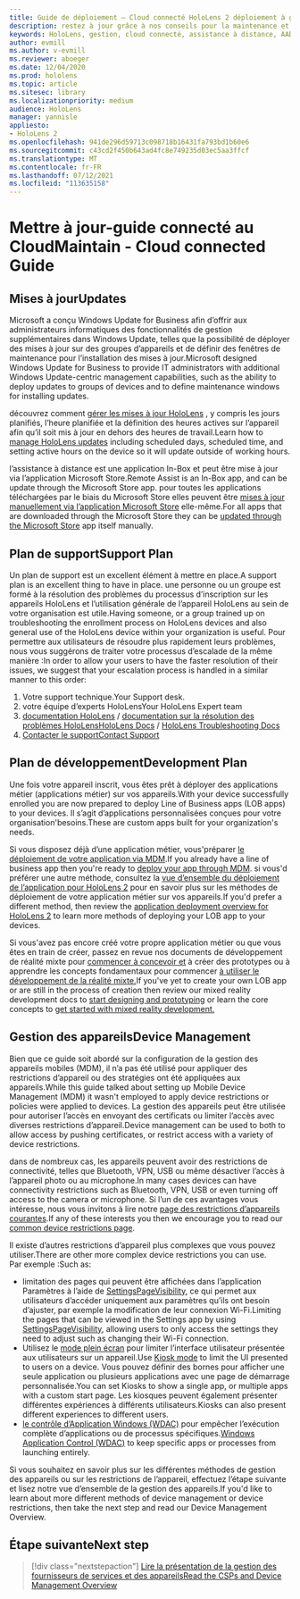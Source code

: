 ```yaml
---
title: Guide de déploiement – Cloud connecté HoloLens 2 déploiement à grande échelle avec l’assistance à distance-maintenance
description: restez à jour grâce à nos conseils pour la maintenance et la prise en charge des appareils HoloLens sur un réseau connecté au Cloud.
keywords: HoloLens, gestion, cloud connecté, assistance à distance, AAD, Azure AD, MDM, gestion des appareils mobiles
author: evmill
ms.author: v-evmill
ms.reviewer: aboeger
ms.date: 12/04/2020
ms.prod: hololens
ms.topic: article
ms.sitesec: library
ms.localizationpriority: medium
audience: HoloLens
manager: yannisle
appliesto:
- HoloLens 2
ms.openlocfilehash: 941de296d59713c098718b16431fa793bd1b60e6
ms.sourcegitcommit: c43cd2f450b643ad4fc8e749235d03ec5aa3ffcf
ms.translationtype: MT
ms.contentlocale: fr-FR
ms.lasthandoff: 07/12/2021
ms.locfileid: "113635158"
---
```

# <a name="maintain---cloud-connected-guide"></a><span data-ttu-id="f5577-104">Mettre à jour-guide connecté au Cloud</span><span class="sxs-lookup"><span data-stu-id="f5577-104">Maintain - Cloud connected Guide</span></span>

## <a name="updates"></a><span data-ttu-id="f5577-105">Mises à jour</span><span class="sxs-lookup"><span data-stu-id="f5577-105">Updates</span></span>

<span data-ttu-id="f5577-106">Microsoft a conçu Windows Update for Business afin d’offrir aux administrateurs informatiques des fonctionnalités de gestion supplémentaires dans Windows Update, telles que la possibilité de déployer des mises à jour sur des groupes d’appareils et de définir des fenêtres de maintenance pour l’installation des mises à jour.</span><span class="sxs-lookup"><span data-stu-id="f5577-106">Microsoft designed Windows Update for Business to provide IT administrators with additional Windows Update-centric management capabilities, such as the ability to deploy updates to groups of devices and to define maintenance windows for installing updates.</span></span>

<span data-ttu-id="f5577-107">découvrez comment [gérer les mises à jour HoloLens](/hololens/hololens-updates) , y compris les jours planifiés, l’heure planifiée et la définition des heures actives sur l’appareil afin qu’il soit mis à jour en dehors des heures de travail.</span><span class="sxs-lookup"><span data-stu-id="f5577-107">Learn how to [manage HoloLens updates](/hololens/hololens-updates) including scheduled days, scheduled time, and setting active hours on the device so it will update outside of working hours.</span></span>

<span data-ttu-id="f5577-108">l’assistance à distance est une application In-Box et peut être mise à jour via l’application Microsoft Store.</span><span class="sxs-lookup"><span data-stu-id="f5577-108">Remote Assist is an In-Box app, and can be update through the Microsoft Store app.</span></span> <span data-ttu-id="f5577-109">pour toutes les applications téléchargées par le biais du Microsoft Store elles peuvent être [mises à jour manuellement via l’application Microsoft Store](/hololens/holographic-store-apps#update-apps) elle-même.</span><span class="sxs-lookup"><span data-stu-id="f5577-109">For all apps that are downloaded through the Microsoft Store they can be [updated through the Microsoft Store](/hololens/holographic-store-apps#update-apps) app itself manually.</span></span>

## <a name="support-plan"></a><span data-ttu-id="f5577-110">Plan de support</span><span class="sxs-lookup"><span data-stu-id="f5577-110">Support Plan</span></span>

<span data-ttu-id="f5577-111">Un plan de support est un excellent élément à mettre en place.</span><span class="sxs-lookup"><span data-stu-id="f5577-111">A support plan is an excellent thing to have in place.</span></span> <span data-ttu-id="f5577-112">une personne ou un groupe est formé à la résolution des problèmes du processus d’inscription sur les appareils HoloLens et l’utilisation générale de l’appareil HoloLens au sein de votre organisation est utile.</span><span class="sxs-lookup"><span data-stu-id="f5577-112">Having someone, or a group trained up on troubleshooting the enrollment process on HoloLens devices and also general use of the HoloLens device within your organization is useful.</span></span> <span data-ttu-id="f5577-113">Pour permettre aux utilisateurs de résoudre plus rapidement leurs problèmes, nous vous suggérons de traiter votre processus d’escalade de la même manière :</span><span class="sxs-lookup"><span data-stu-id="f5577-113">In order to allow your users to have the faster resolution of their issues, we suggest that your escalation process is handled in a similar manner to this order:</span></span>

1. <span data-ttu-id="f5577-114">Votre support technique.</span><span class="sxs-lookup"><span data-stu-id="f5577-114">Your Support desk.</span></span>
2. <span data-ttu-id="f5577-115">votre équipe d’experts HoloLens</span><span class="sxs-lookup"><span data-stu-id="f5577-115">Your HoloLens Expert team</span></span>
3. <span data-ttu-id="f5577-116">[documentation HoloLens](/hololens/)  /  [documentation sur la résolution des problèmes HoloLens](/hololens/hololens-troubleshooting)</span><span class="sxs-lookup"><span data-stu-id="f5577-116">[HoloLens Docs](/hololens/) / [HoloLens Troubleshooting Docs](/hololens/hololens-troubleshooting)</span></span>
4. [<span data-ttu-id="f5577-117">Contacter le support</span><span class="sxs-lookup"><span data-stu-id="f5577-117">Contact Support</span></span>](https://support.serviceshub.microsoft.com/supportforbusiness/create?sapId=e9391227-fa6d-927b-0fff-f96288631b8f)

## <a name="development-plan"></a><span data-ttu-id="f5577-118">Plan de développement</span><span class="sxs-lookup"><span data-stu-id="f5577-118">Development Plan</span></span>

<span data-ttu-id="f5577-119">Une fois votre appareil inscrit, vous êtes prêt à déployer des applications métier (applications métier) sur vos appareils.</span><span class="sxs-lookup"><span data-stu-id="f5577-119">With your device successfully enrolled you are now prepared to deploy Line of Business apps (LOB apps) to your devices.</span></span> <span data-ttu-id="f5577-120">Il s’agit d’applications personnalisées conçues pour votre organisation&#39;besoins.</span><span class="sxs-lookup"><span data-stu-id="f5577-120">These are custom apps built for your organization&#39;s needs.</span></span>

<span data-ttu-id="f5577-121">Si vous disposez déjà d’une application métier, vous&#39;préparer [le déploiement de votre application via MDM](/hololens/app-deploy-intune).</span><span class="sxs-lookup"><span data-stu-id="f5577-121">If you already have a line of business app then you&#39;re ready to [deploy your app through MDM](/hololens/app-deploy-intune).</span></span> <span data-ttu-id="f5577-122">si vous&#39;d préférer une autre méthode, consultez la [vue d’ensemble du déploiement de l’application pour HoloLens 2](/hololens/app-deploy-overview) pour en savoir plus sur les méthodes de déploiement de votre application métier sur vos appareils.</span><span class="sxs-lookup"><span data-stu-id="f5577-122">If you&#39;d prefer a different method, then review the [application deployment overview for HoloLens 2](/hololens/app-deploy-overview) to learn more methods of deploying your LOB app to your devices.</span></span>

<span data-ttu-id="f5577-123">Si vous&#39;avez pas encore créé votre propre application métier ou que vous êtes en train de créer, passez en revue nos documents de développement de réalité mixte pour [commencer à concevoir et](/windows/mixed-reality/design/design) à créer des prototypes ou à apprendre les concepts fondamentaux pour commencer [à utiliser le développement de la réalité mixte.](/windows/mixed-reality/discover/get-started-with-mr)</span><span class="sxs-lookup"><span data-stu-id="f5577-123">If you&#39;ve yet to create your own LOB app or are still in the process of creation then review our mixed reality development docs to [start designing and prototyping](/windows/mixed-reality/design/design) or learn the core concepts to [get started with mixed reality development.](/windows/mixed-reality/discover/get-started-with-mr)</span></span>

## <a name="device-management"></a><span data-ttu-id="f5577-124">Gestion des appareils</span><span class="sxs-lookup"><span data-stu-id="f5577-124">Device Management</span></span> 

<span data-ttu-id="f5577-125">Bien que ce guide soit abordé sur la configuration de la gestion des appareils mobiles (MDM), il n’a pas été utilisé pour appliquer des restrictions d’appareil ou des stratégies ont été appliquées aux appareils.</span><span class="sxs-lookup"><span data-stu-id="f5577-125">While this guide talked about setting up Mobile Device Management (MDM) it wasn't employed to apply device restrictions or policies were applied to devices.</span></span> <span data-ttu-id="f5577-126">La gestion des appareils peut être utilisée pour autoriser l’accès en envoyant des certificats ou limiter l’accès avec diverses restrictions d’appareil.</span><span class="sxs-lookup"><span data-stu-id="f5577-126">Device management can be used to both to allow access by pushing certificates, or restrict access with a variety of device restrictions.</span></span> 

<span data-ttu-id="f5577-127">dans de nombreux cas, les appareils peuvent avoir des restrictions de connectivité, telles que Bluetooth, VPN, USB ou même désactiver l’accès à l’appareil photo ou au microphone.</span><span class="sxs-lookup"><span data-stu-id="f5577-127">In many cases devices can have connectivity restrictions such as Bluetooth, VPN, USB or even turning off access to the camera or microphone.</span></span> <span data-ttu-id="f5577-128">Si l’un de ces avantages vous intéresse, nous vous invitons à lire notre [page des restrictions d’appareils courantes](hololens-common-device-restrictions.md).</span><span class="sxs-lookup"><span data-stu-id="f5577-128">If any of these interests you then we encourage you to read our [common device restrictions page](hololens-common-device-restrictions.md).</span></span>

<span data-ttu-id="f5577-129">Il existe d’autres restrictions d’appareil plus complexes que vous pouvez utiliser.</span><span class="sxs-lookup"><span data-stu-id="f5577-129">There are other more complex device restrictions you can use.</span></span> <span data-ttu-id="f5577-130">Par exemple :</span><span class="sxs-lookup"><span data-stu-id="f5577-130">Such as:</span></span>

- <span data-ttu-id="f5577-131">limitation des pages qui peuvent être affichées dans l’application Paramètres à l’aide de [SettingsPageVisibility](settings-uri-list.md), ce qui permet aux utilisateurs d’accéder uniquement aux paramètres qu’ils ont besoin d’ajuster, par exemple la modification de leur connexion Wi-Fi.</span><span class="sxs-lookup"><span data-stu-id="f5577-131">Limiting the pages that can be viewed in the Settings app by using [SettingsPageVisibility](settings-uri-list.md), allowing users to only access the settings they need to adjust such as changing their Wi-Fi connection.</span></span>
- <span data-ttu-id="f5577-132">Utilisez le [mode plein écran](hololens-kiosk.md) pour limiter l’interface utilisateur présentée aux utilisateurs sur un appareil.</span><span class="sxs-lookup"><span data-stu-id="f5577-132">Use [Kiosk mode](hololens-kiosk.md) to limit the UI presented to users on a device.</span></span> <span data-ttu-id="f5577-133">Vous pouvez définir des bornes pour afficher une seule application ou plusieurs applications avec une page de démarrage personnalisée.</span><span class="sxs-lookup"><span data-stu-id="f5577-133">You can set Kiosks to show a single app, or multiple apps with a custom start page.</span></span> <span data-ttu-id="f5577-134">Les kiosques peuvent également présenter différentes expériences à différents utilisateurs.</span><span class="sxs-lookup"><span data-stu-id="f5577-134">Kiosks can also present different experiences to different users.</span></span>  
- <span data-ttu-id="f5577-135">[le contrôle d’Application Windows (WDAC)](windows-defender-application-control-wdac.md) pour empêcher l’exécution complète d’applications ou de processus spécifiques.</span><span class="sxs-lookup"><span data-stu-id="f5577-135">[Windows Application Control (WDAC)](windows-defender-application-control-wdac.md) to keep specific apps or processes from launching entirely.</span></span>

<span data-ttu-id="f5577-136">Si vous souhaitez en savoir plus sur les différentes méthodes de gestion des appareils ou sur les restrictions de l’appareil, effectuez l’étape suivante et lisez notre vue d’ensemble de la gestion des appareils.</span><span class="sxs-lookup"><span data-stu-id="f5577-136">If you'd like to learn about more different methods of device management or device restrictions, then take the next step and read our Device Management Overview.</span></span>

## <a name="next-step"></a><span data-ttu-id="f5577-137">Étape suivante</span><span class="sxs-lookup"><span data-stu-id="f5577-137">Next step</span></span>

> [!div class="nextstepaction"]
> [<span data-ttu-id="f5577-138">Lire la présentation de la gestion des fournisseurs de services et des appareils</span><span class="sxs-lookup"><span data-stu-id="f5577-138">Read the CSPs and Device Management Overview</span></span>](hololens-csp-policy-overview.md)